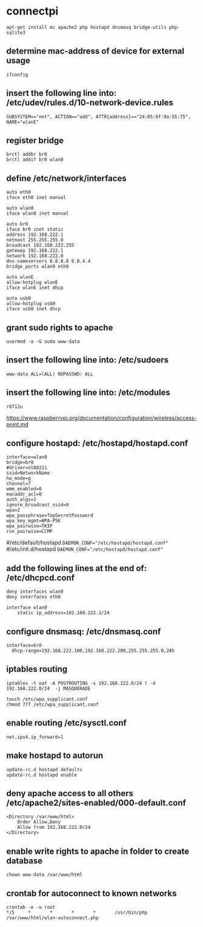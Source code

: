 # connectpi

```apt-get install mc apache2 php hostapd dnsmasq bridge-utils php-sqlite3```

## determine mac-address of device for external usage
```ifconfig```

## insert the following line into: /etc/udev/rules.d/10-network-device.rules
```SUBSYSTEM=="net", ACTION=="add", ATTR{address}=="24:05:0f:9a:55:75", NAME="wlanE"```

## register bridge
```
brctl addbr br0
brctl addif br0 wlan0
```

## define /etc/network/interfaces
```
auto eth0
iface eth0 inet manual

auto wlan0
iface wlan0 inet manual

auto br0
iface br0 inet static
address 192.168.222.1
netmast 255.255.255.0
broadcast 192.168.222.255
gateway 192.168.222.1
network 192.168.222.0
dns-nameservers 8.8.8.8 8.8.4.4
bridge_ports wlan0 eth0

auto wlanE
allow-hotplug wlanE
iface wlanE inet dhcp

auto usb0
allow-hotplug usb0
iface usb0 inet dhcp
```

## grant sudo rights to apache
```usermod -a -G sudo www-data```

## insert the following line into: /etc/sudoers
```www-data ALL=(ALL) NOPASSWD: ALL```

## insert the following line into: /etc/modules
```r8712u```

https://www.raspberrypi.org/documentation/configuration/wireless/access-point.md

## configure hostapd: /etc/hostapd/hostapd.conf
```
interface=wlan0
bridge=br0
#driver=nl80211
ssid=NetworkName
hw_mode=g
channel=7
wmm_enabled=0
macaddr_acl=0
auth_algs=1
ignore_broadcast_ssid=0
wpa=2
wpa_passphrase=TopSecretPassword
wpa_key_mgmt=WPA-PSK
wpa_pairwise=TKIP
rsn_pairwise=CCMP
```

#/etc/default/hostapd
```DAEMON_CONF="/etc/hostapd/hostapd.conf"```
#/etc/init.d/hostapd
```DAEMON_CONF="/etc/hostapd/hostapd.conf"```

## add the following lines at the end of: /etc/dhcpcd.conf
```
deny interfaces wlan0
deny interfaces eth0

interface wlan0
    static ip_address=192.168.222.1/24
```

## configure dnsmasq: /etc/dnsmasq.conf
```
interface=br0
  dhcp-range=192.168.222.100,192.168.222.200,255.255.255.0,24h
```

## iptables routing
```iptables -t nat -A POSTROUTING -s 192.168.222.0/24 ! -d 192.168.222.0/24  -j MASQUERADE```

```
touch /etc/wpa_supplicant.conf
chmod 777 /etc/wpa_supplicant.conf
```

## enable routing /etc/sysctl.conf
```net.ipv4.ip_forward=1```

## make hostapd to autorun
```
update-rc.d hostapd defaults
update-rc.d hostapd enable
```

## deny apache access to all others /etc/apache2/sites-enabled/000-default.conf
```
<Directory /var/www/html>
    Order Allow,Deny
    Allow from 192.168.222.0/24
</Directory>
```

## enable write rights to apache in folder to create database
```
chown www-data /var/www/html
```

## crontab for autoconnect to known networks
```
crontab -e -u root
*/5     *       *       *       *       /usr/bin/php /var/www/html/wlan-autoconnect.php
```